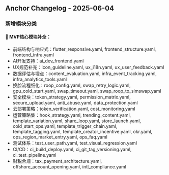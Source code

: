 ## Anchor Changelog - 2025-06-04

### 新增模块分类

#### 🎯 MVP核心模块补全：
- 前端结构与响应式：flutter_responsive.yaml, frontend_structure.yaml, frontend_infra.yaml
- AI开发支持：ai_dev_frontend.yaml
- UX规范补充：icon_guideline.yaml, ux_i18n.yaml, ux_user_feedback.yaml
- 数据评估与埋点：content_evaluation.yaml, infra_event_tracking.yaml, infra_analytics_tools.yaml
- 换脸流程细化：roop_config.yaml, swap_retry_logic.yaml, gpu_cold_start.yaml, swap_timeout.yaml, swap_roop_to_simswap.yaml
- 安全模块：token_strategy.yaml, permission_matrix.yaml, secure_upload.yaml, anti_abuse.yaml, data_protection.yaml
- 云部署策略：token_verification.yaml, cost_monitoring.yaml
- 运营策略集：hook_strategy.yaml, trending_content.yaml, template_variation.yaml, share_loop.yaml, store_launch.yaml, cold_start_ops.yaml, template_trigger_chain.yaml, template_tagging.yaml, template_creator_incentive.yaml, okr.yaml, ops_region_market_entry.yaml, ops_faq.yaml
- 测试体系：test_user_path.yaml, test_visual_regression.yaml
- CI/CD：ci_build_deploy.yaml, ci_git_tag_versioning.yaml, ci_test_pipeline.yaml
- 财税合规：tax_payment_architecture.yaml, offshore_account_opening.yaml, intl_compliance.yaml

